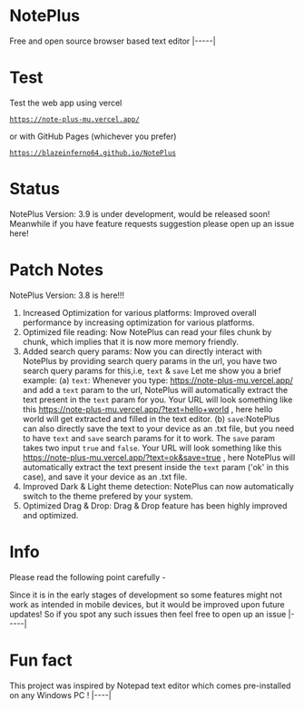 # NotePlus
Free and open source browser based text editor
|-----|

# Test
Test the web app using vercel 

<a href="https://note-plus-mu.vercel.app/">

```
https://note-plus-mu.vercel.app/
```
</a>

or with GitHub Pages (whichever you prefer)

<a href="https://blazeinferno64.github.io/NotePlus">

```
https://blazeinferno64.github.io/NotePlus
```
</a>

# Status
NotePlus Version: 3.9 is under development, would be released soon! Meanwhile if you have feature requests suggestion please open up an issue here!

# Patch Notes
NotePlus Version: 3.8 is here!!!

1. Increased Optimization for various platforms: Improved overall performance by increasing optimization for various platforms.
2. Optimized file reading: Now NotePlus can read your files chunk by chunk, which implies that it is now more memory friendly.
3. Added search query params: Now you can directly interact with NotePlus by providing search query params in the url, you have two search query params for this,i.e, `text` & `save`
   Let me show you a brief example: (a) `text`: Whenever you type: https://note-plus-mu.vercel.app/ and add a `text` param to the url, NotePlus will automatically extract the text present in the `text` param for 
                                                you. Your URL will look something like this https://note-plus-mu.vercel.app/?text=hello+world , here hello world will get extracted and filled in the text editor.
                                    (b) `save`:NotePlus can also directly save the text to your device as an .txt  file, but you need to have `text` and `save` search params for it to work. The `save` param takes 
                                               two input `true` and `false`. Your URL will look something like this https://note-plus-mu.vercel.app/?text=ok&save=true , here NotePlus will automatically extract 
                                               the text present inside the `text` param ('ok' in this case), and save it your device as an .txt file.
4. Improved Dark & Light theme detection: NotePlus can now automatically switch to the theme prefered by your system.
5. Optimized Drag & Drop: Drag & Drop feature has been highly improved and optimized.
# Info
Please read the following point carefully -

Since it is in the early stages of development so some features might not work as intended in mobile devices, but it would be improved upon future updates! So if you spot any such issues then feel free to open up an issue
|-----|

# Fun fact
 This project was inspired by Notepad text editor which comes pre-installed on any Windows PC !
 |----|

